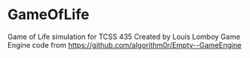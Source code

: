# GameOfLife

Game of Life simulation for TCSS 435
Created by Louis Lomboy
Game Engine code from
https://github.com/algorithm0r/Empty--GameEngine
